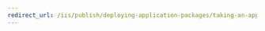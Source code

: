 ```yaml
---
redirect_url: /iis/publish/deploying-application-packages/taking-an-application-offline-before-publishing
---
```

